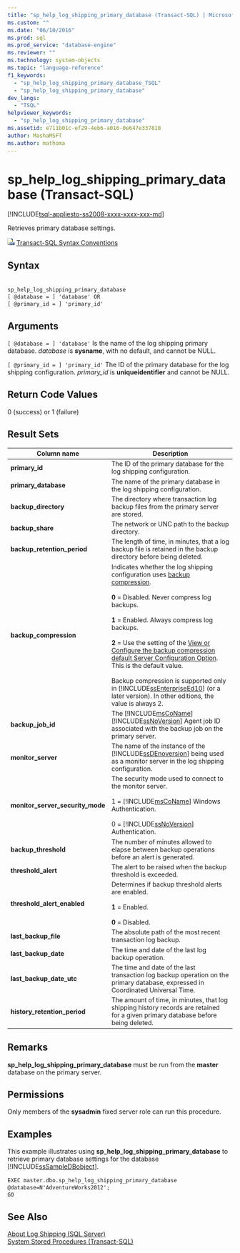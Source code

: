 ```yaml
---
title: "sp_help_log_shipping_primary_database (Transact-SQL) | Microsoft Docs"
ms.custom: ""
ms.date: "06/10/2016"
ms.prod: sql
ms.prod_service: "database-engine"
ms.reviewer: ""
ms.technology: system-objects
ms.topic: "language-reference"
f1_keywords: 
  - "sp_help_log_shipping_primary_database_TSQL"
  - "sp_help_log_shipping_primary_database"
dev_langs: 
  - "TSQL"
helpviewer_keywords: 
  - "sp_help_log_shipping_primary_database"
ms.assetid: e711b01c-ef29-4eb6-a016-0e647e337818
author: MashaMSFT
ms.author: mathoma
---
```

# sp_help_log_shipping_primary_database (Transact-SQL)
[!INCLUDE[tsql-appliesto-ss2008-xxxx-xxxx-xxx-md](../../includes/tsql-appliesto-ss2008-xxxx-xxxx-xxx-md.md)]

  Retrieves primary database settings.  
  
 ![Topic link icon](../../database-engine/configure-windows/media/topic-link.gif "Topic link icon") [Transact-SQL Syntax Conventions](../../t-sql/language-elements/transact-sql-syntax-conventions-transact-sql.md)  
  
## Syntax  
  
```  
  
sp_help_log_shipping_primary_database  
[ @database = ] 'database' OR  
[ @primary_id = ] 'primary_id'  
```  
  
## Arguments  
`[ @database = ] 'database'`
 Is the name of the log shipping primary database. *database* is **sysname**, with no default, and cannot be NULL.  
  
`[ @primary_id = ] 'primary_id'`
 The ID of the primary database for the log shipping configuration. *primary_id* is **uniqueidentifier** and cannot be NULL.  
  
## Return Code Values  
 0 (success) or 1 (failure)  
  
## Result Sets  
  
|Column name|Description|  
|-----------------|-----------------|  
|**primary_id**|The ID of the primary database for the log shipping configuration.|  
|**primary_database**|The name of the primary database in the log shipping configuration.|  
|**backup_directory**|The directory where transaction log backup files from the primary server are stored.|  
|**backup_share**|The network or UNC path to the backup directory.|  
|**backup_retention_period**|The length of time, in minutes, that a log backup file is retained in the backup directory before being deleted.|  
|**backup_compression**|Indicates whether the log shipping configuration uses [backup compression](../../relational-databases/backup-restore/backup-compression-sql-server.md).<br /><br /> **0** = Disabled. Never compress log backups.<br /><br /> **1** = Enabled. Always compress log backups.<br /><br /> **2** = Use the setting of the [View or Configure the backup compression default Server Configuration Option](../../database-engine/configure-windows/view-or-configure-the-backup-compression-default-server-configuration-option.md). This is the default value.<br /><br /> Backup compression is supported only in [!INCLUDE[ssEnterpriseEd10](../../includes/ssenterpriseed10-md.md)] (or a later version). In other editions, the value is always 2.|  
|**backup_job_id**|The [!INCLUDE[msCoName](../../includes/msconame-md.md)] [!INCLUDE[ssNoVersion](../../includes/ssnoversion-md.md)] Agent job ID associated with the backup job on the primary server.|  
|**monitor_server**|The name of the instance of the [!INCLUDE[ssDEnoversion](../../includes/ssdenoversion-md.md)] being used as a monitor server in the log shipping configuration.|  
|**monitor_server_security_mode**|The security mode used to connect to the monitor server.<br /><br /> 1 = [!INCLUDE[msCoName](../../includes/msconame-md.md)] Windows Authentication.<br /><br /> 0 = [!INCLUDE[ssNoVersion](../../includes/ssnoversion-md.md)] Authentication.|  
|**backup_threshold**|The number of minutes allowed to elapse between backup operations before an alert is generated.|  
|**threshold_alert**|The alert to be raised when the backup threshold is exceeded.|  
|**threshold_alert_enabled**|Determines if backup threshold alerts are enabled.<br /><br /> **1** = Enabled.<br /><br /> **0** = Disabled.|  
|**last_backup_file**|The absolute path of the most recent transaction log backup.|  
|**last_backup_date**|The time and date of the last log backup operation.|  
|**last_backup_date_utc**|The time and date of the last transaction log backup operation on the primary database, expressed in Coordinated Universal Time.|  
|**history_retention_period**|The amount of time, in minutes, that log shipping history records are retained for a given primary database before being deleted.|  
  
## Remarks  
 **sp_help_log_shipping_primary_database** must be run from the **master** database on the primary server.  
  
## Permissions  
 Only members of the **sysadmin** fixed server role can run this procedure.  
  
## Examples  
 This example illustrates using **sp_help_log_shipping_primary_database** to retrieve primary database settings for the database [!INCLUDE[ssSampleDBobject](../../includes/sssampledbobject-md.md)].  
  
```  
EXEC master.dbo.sp_help_log_shipping_primary_database @database=N'AdventureWorks2012';  
GO  
```  
  
## See Also  
 [About Log Shipping &#40;SQL Server&#41;](../../database-engine/log-shipping/about-log-shipping-sql-server.md)   
 [System Stored Procedures &#40;Transact-SQL&#41;](../../relational-databases/system-stored-procedures/system-stored-procedures-transact-sql.md)  
  
  
